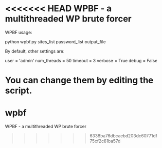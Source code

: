 <<<<<<< HEAD
WPBF - a multithreaded WP brute forcer
======================================

WPBF usage:

python wpbf.py sites_list password_list output_file

By default, other settings are:

user = 'admin'
num_threads = 50
timeout = 3
verbose = True
debug    = False

You can change them by editing the script.
=======
wpbf
====

WPBF - a multithreaded WP brute forcer
>>>>>>> 6338ba76dbcaebd203dc60771df75cf2c81ba57d
